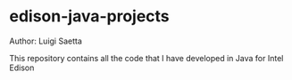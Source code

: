 # edison-java-projects

Author: Luigi Saetta

This repository contains all the code that I have developed in Java for Intel
Edison
